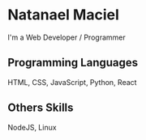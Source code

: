 # Natanael Maciel
I'm a Web Developer / Programmer
## Programming Languages
HTML, CSS, JavaScript, Python, React
## Others Skills
NodeJS, Linux

